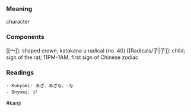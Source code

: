 ### Meaning

character

### Components

[[宀]]: shaped crown; katakana u radical (no. 40) [[Radicals/子|子]]: child; sign of the rat; 11PM-1AM; first sign of Chinese zodiac

### Readings

```
- Kunyomi: あざ、あざな、-な
- Onyomi: ジ
```

#kanji